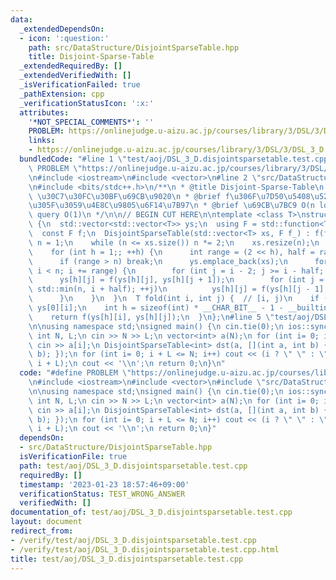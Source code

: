 ```yaml
---
data:
  _extendedDependsOn:
  - icon: ':question:'
    path: src/DataStructure/DisjointSparseTable.hpp
    title: Disjoint-Sparse-Table
  _extendedRequiredBy: []
  _extendedVerifiedWith: []
  _isVerificationFailed: true
  _pathExtension: cpp
  _verificationStatusIcon: ':x:'
  attributes:
    '*NOT_SPECIAL_COMMENTS*': ''
    PROBLEM: https://onlinejudge.u-aizu.ac.jp/courses/library/3/DSL/3/DSL_3_D
    links:
    - https://onlinejudge.u-aizu.ac.jp/courses/library/3/DSL/3/DSL_3_D
  bundledCode: "#line 1 \"test/aoj/DSL_3_D.disjointsparsetable.test.cpp\"\n#define\
    \ PROBLEM \"https://onlinejudge.u-aizu.ac.jp/courses/library/3/DSL/3/DSL_3_D\"\
    \n#include <iostream>\n#include <vector>\n#line 2 \"src/DataStructure/DisjointSparseTable.hpp\"\
    \n#include <bits/stdc++.h>\n/**\n * @title Disjoint-Sparse-Table\n * @category\
    \ \u30C7\u30FC\u30BF\u69CB\u9020\n * @brief f\u306F\u7D50\u5408\u5247\u3092\u307F\
    \u305F\u3059\u4E8C\u9805\u6F14\u7B97\n * @brief \u69CB\u7BC9 O(n log n)\n * @brief\
    \ query O(1)\n */\n\n// BEGIN CUT HERE\n\ntemplate <class T>\nstruct DisjointSparseTable\
    \ {\n  std::vector<std::vector<T>> ys;\n  using F = std::function<T(T, T)>;\n\
    \  const F f;\n  DisjointSparseTable(std::vector<T> xs, F f_) : f(f_) {\n    int\
    \ n = 1;\n    while (n <= xs.size()) n *= 2;\n    xs.resize(n);\n    ys.emplace_back(xs);\n\
    \    for (int h = 1;; ++h) {\n      int range = (2 << h), half = range / 2;\n\
    \      if (range > n) break;\n      ys.emplace_back(xs);\n      for (int i = half;\
    \ i < n; i += range) {\n        for (int j = i - 2; j >= i - half; --j)\n    \
    \      ys[h][j] = f(ys[h][j], ys[h][j + 1]);\n        for (int j = i + 1; j <\
    \ std::min(n, i + half); ++j)\n          ys[h][j] = f(ys[h][j - 1], ys[h][j]);\n\
    \      }\n    }\n  }\n  T fold(int i, int j) {  // [i, j)\n    if (i == --j) return\
    \ ys[0][i];\n    int h = sizeof(int) * __CHAR_BIT__ - 1 - __builtin_clz(i ^ j);\n\
    \    return f(ys[h][i], ys[h][j]);\n  }\n};\n#line 5 \"test/aoj/DSL_3_D.disjointsparsetable.test.cpp\"\
    \n\nusing namespace std;\nsigned main() {\n cin.tie(0);\n ios::sync_with_stdio(0);\n\
    \ int N, L;\n cin >> N >> L;\n vector<int> a(N);\n for (int i= 0; i < N; i++)\
    \ cin >> a[i];\n DisjointSparseTable<int> dst(a, [](int a, int b) { return min(a,\
    \ b); });\n for (int i= 0; i + L <= N; i++) cout << (i ? \" \" : \"\") << dst.fold(i,\
    \ i + L);\n cout << '\\n';\n return 0;\n}\n"
  code: "#define PROBLEM \"https://onlinejudge.u-aizu.ac.jp/courses/library/3/DSL/3/DSL_3_D\"\
    \n#include <iostream>\n#include <vector>\n#include \"src/DataStructure/DisjointSparseTable.hpp\"\
    \n\nusing namespace std;\nsigned main() {\n cin.tie(0);\n ios::sync_with_stdio(0);\n\
    \ int N, L;\n cin >> N >> L;\n vector<int> a(N);\n for (int i= 0; i < N; i++)\
    \ cin >> a[i];\n DisjointSparseTable<int> dst(a, [](int a, int b) { return min(a,\
    \ b); });\n for (int i= 0; i + L <= N; i++) cout << (i ? \" \" : \"\") << dst.fold(i,\
    \ i + L);\n cout << '\\n';\n return 0;\n}"
  dependsOn:
  - src/DataStructure/DisjointSparseTable.hpp
  isVerificationFile: true
  path: test/aoj/DSL_3_D.disjointsparsetable.test.cpp
  requiredBy: []
  timestamp: '2023-01-23 18:57:46+09:00'
  verificationStatus: TEST_WRONG_ANSWER
  verifiedWith: []
documentation_of: test/aoj/DSL_3_D.disjointsparsetable.test.cpp
layout: document
redirect_from:
- /verify/test/aoj/DSL_3_D.disjointsparsetable.test.cpp
- /verify/test/aoj/DSL_3_D.disjointsparsetable.test.cpp.html
title: test/aoj/DSL_3_D.disjointsparsetable.test.cpp
---
```

